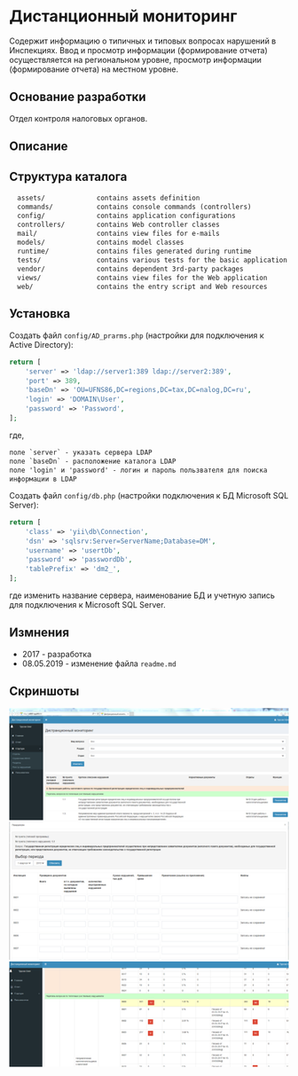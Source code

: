 Дистанционный мониторинг
============================

Содержит информацию о типичных и типовых вопросах нарушений в Инспекциях.
Ввод и просмотр информации (формирование отчета) осуществляется на региональном уровне, просмотр информации (формирование отчета) на местном уровне. 


## Основание разработки
Отдел контроля налоговых органов.


## Описание

Структура каталога
-------------------

      assets/             contains assets definition
      commands/           contains console commands (controllers)
      config/             contains application configurations
      controllers/        contains Web controller classes
      mail/               contains view files for e-mails
      models/             contains model classes
      runtime/            contains files generated during runtime
      tests/              contains various tests for the basic application
      vendor/             contains dependent 3rd-party packages
      views/              contains view files for the Web application
      web/                contains the entry script and Web resources


## Установка

Создать файл `config/AD_prarms.php` (настройки для подключения к Active Directory):
```php
return [    
	'server' => 'ldap://server1:389 ldap://server2:389',
	'port' => 389,
	'baseDn' => 'OU=UFNS86,DC=regions,DC=tax,DC=nalog,DC=ru',
	'login' => 'DOMAIN\User',
	'password' => 'Password',
];
```	
где, 

	поле `server` - указать сервера LDAP
	поле `baseDn` - расположение каталога LDAP
	поле 'login' и 'password' - логин и пароль пользвателя для поиска информации в LDAP

Создать файл `config/db.php` (настройки подключения к БД Microsoft SQL Server):
```php
return [
	'class' => 'yii\db\Connection',
	'dsn' => 'sqlsrv:Server=ServerName;Database=DM',		
	'username' => 'usertDb',
	'password' => 'passwordDb',	
	'tablePrefix' => 'dm2_',
];
```
где изменить название сервера, наименование БД и учетную запись для подключения к Microsoft SQL Server.

## Измнения
* 2017 - разработка
* 08.05.2019 - изменение файла `readme.md`

## Скриншоты
![Главная страница](screen1.png)
![Показатели](screen2.png)
![Отчет](screen3.png)